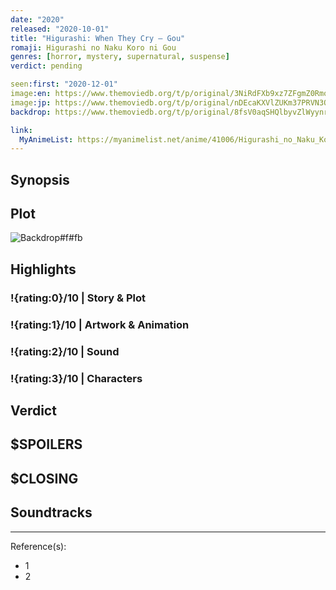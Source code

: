 ```yaml
---
date: "2020"
released: "2020-10-01"
title: "Higurashi: When They Cry – Gou"
romaji: Higurashi no Naku Koro ni Gou
genres: [horror, mystery, supernatural, suspense]
verdict: pending

seen:first: "2020-12-01"
image:en: https://www.themoviedb.org/t/p/original/3NiRdFXb9xz7ZFgmZ0RmoWjkTvz.jpg
image:jp: https://www.themoviedb.org/t/p/original/nDEcaKXVlZUKm37PRVN3Q7kiZ7Q.jpg
backdrop: https://www.themoviedb.org/t/p/original/8fsV0aqSHQlbyvZlWyynruat0MP.jpg

link:
  MyAnimeList: https://myanimelist.net/anime/41006/Higurashi_no_Naku_Koro_ni_Gou
---
```



## Synopsis

## Plot

![Backdrop#f#fb](https://www.themoviedb.org/t/p/original/8fsV0aqSHQlbyvZlWyynruat0MP.jpg "Source: TMDB")

## Highlights

### !{rating:0}/10 | Story & Plot

### !{rating:1}/10 | Artwork & Animation

### !{rating:2}/10 | Sound

### !{rating:3}/10 | Characters

## Verdict

## $SPOILERS

## $CLOSING

## Soundtracks

***
Reference(s):

- 1
- 2

